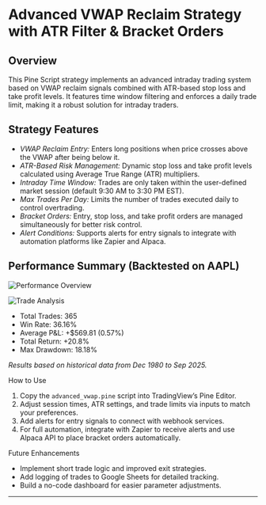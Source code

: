 # Advanced VWAP Reclaim Strategy with ATR Filter & Bracket Orders

## Overview  
This Pine Script strategy implements an advanced intraday trading system based on VWAP reclaim signals combined with ATR-based stop loss and take profit levels. It features time window filtering and enforces a daily trade limit, making it a robust solution for intraday traders.

## Strategy Features  
- *VWAP Reclaim Entry:* Enters long positions when price crosses above the VWAP after being below it.  
- *ATR-Based Risk Management:* Dynamic stop loss and take profit levels calculated using Average True Range (ATR) multipliers.  
- *Intraday Time Window:* Trades are only taken within the user-defined market session (default 9:30 AM to 3:30 PM EST).  
- *Max Trades Per Day:* Limits the number of trades executed daily to control overtrading.  
- *Bracket Orders:* Entry, stop loss, and take profit orders are managed simultaneously for better risk control.  
- *Alert Conditions:* Supports alerts for entry signals to integrate with automation platforms like Zapier and Alpaca.

## Performance Summary (Backtested on AAPL)  
![Performance Overview](assests/overview2.png)

![Trade Analysis](assests/trade-analysis.png)

- Total Trades: 365  
- Win Rate: 36.16%  
- Average P&L: +$569.81 (0.57%)  
- Total Return: +20.8%
- Max Drawdown: 18.18%  

*Results based on historical data from Dec 1980 to Sep 2025.*

How to Use  
1. Copy the `advanced_vwap.pine` script into TradingView’s Pine Editor.  
2. Adjust session times, ATR settings, and trade limits via inputs to match your preferences.  
3. Add alerts for entry signals to connect with webhook services.  
4. For full automation, integrate with Zapier to receive alerts and use Alpaca API to place bracket orders automatically.

Future Enhancements  
- Implement short trade logic and improved exit strategies.  
- Add logging of trades to Google Sheets for detailed tracking.  
- Build a no-code dashboard for easier parameter adjustments.

---
